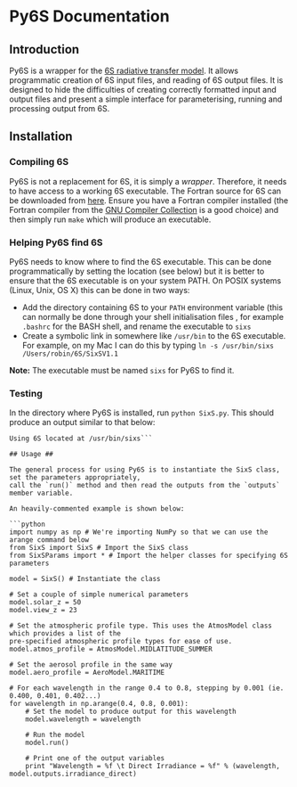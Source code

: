 # Py6S Documentation #

## Introduction ##
Py6S is a wrapper for the [6S radiative transfer model](http://6s.ltdri.org/). It allows programmatic
creation of 6S input files, and reading of 6S output files. It is designed to hide the difficulties
of creating correctly formatted input and output files and present a simple interface for parameterising,
running and processing output from 6S.

## Installation ##

### Compiling 6S ###
Py6S is not a replacement for 6S, it is simply a *wrapper*. Therefore, it needs to have access to a
working 6S executable. The Fortran source for 6S can be downloaded from [here](ftp://kratmos.gsfc.nasa.gov/pub/eric/6S/).
Ensure you have a Fortran compiler installed (the Fortran compiler from the
[GNU Compiler Collection](http://gcc.gnu.org/) is a good choice) and then simply run `make` which will produce an executable.

### Helping Py6S find 6S ###
Py6S needs to know where to find the 6S executable. This can be done programmatically by setting the
location (see below) but it is better to ensure that the 6S executable is on your system PATH. On POSIX
systems (Linux, Unix, OS X) this can be done in two ways:
* Add the directory containing 6S to your `PATH` environment variable (this can normally be done through your shell initialisation files
, for example `.bashrc` for the BASH shell, and rename the executable to `sixs`
* Create a symbolic link in somewhere like `/usr/bin` to the 6S executable. For example, on my Mac I can do this by typing `ln -s /usr/bin/sixs /Users/robin/6S/SixSV1.1`

**Note:** The executable must be named `sixs` for Py6S to find it.

### Testing ###
In the directory where Py6S is installed, run `python SixS.py`. This should produce an output similar to that below:

```6S wrapper script by Robin Wilson
Using 6S located at /usr/bin/sixs```

## Usage ##

The general process for using Py6S is to instantiate the SixS class, set the parameters appropriately,
call the `run()` method and then read the outputs from the `outputs` member variable.

An heavily-commented example is shown below:

```python
import numpy as np # We're importing NumPy so that we can use the arange command below
from SixS import SixS # Import the SixS class
from SixSParams import * # Import the helper classes for specifying 6S parameters

model = SixS() # Instantiate the class

# Set a couple of simple numerical parameters
model.solar_z = 50
model.view_z = 23

# Set the atmospheric profile type. This uses the AtmosModel class which provides a list of the
pre-specified atmospheric profile types for ease of use.
model.atmos_profile = AtmosModel.MIDLATITUDE_SUMMER

# Set the aerosol profile in the same way
model.aero_profile = AeroModel.MARITIME

# For each wavelength in the range 0.4 to 0.8, stepping by 0.001 (ie. 0.400, 0.401, 0.402...)
for wavelength in np.arange(0.4, 0.8, 0.001):
	# Set the model to produce output for this wavelength
    model.wavelength = wavelength
    
    # Run the model
    model.run()
    
    # Print one of the output variables
    print "Wavelength = %f \t Direct Irradiance = %f" % (wavelength, model.outputs.irradiance_direct)
```